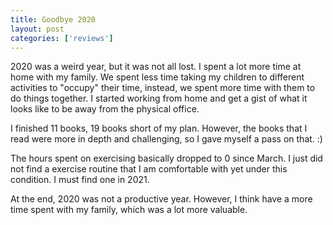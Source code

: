 ```yaml
---
title: Goodbye 2020
layout: post
categories: ['reviews']
---
```

2020 was a weird year, but it was not all lost. I spent a lot more time at home with my family. We spent less time taking my children to different activities to "occupy" their time, instead, we spent more time with them to do things together. I started working from home and get a gist of what it looks like to be away from the physical office. 

I finished 11 books, 19 books short of my plan. However, the books that I read were more in depth and challenging, so I gave myself a pass on that. :) 

The hours spent on exercising basically dropped to 0 since March. I just did not find a exercise routine that I am comfortable with yet under this condition. I must find one in 2021. 

At the end, 2020 was not a productive year. However, I think have a more time spent with my family, which was a lot more valuable. 
